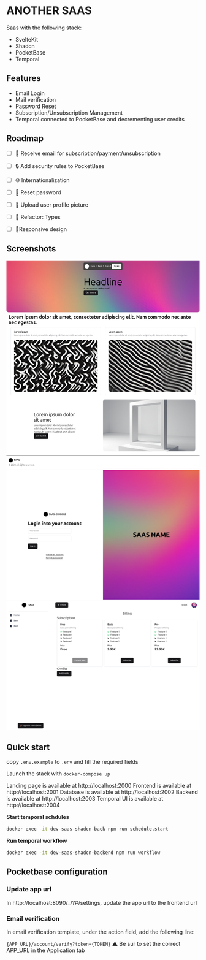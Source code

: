 # ANOTHER SAAS

Saas with the following stack:
- SvelteKit
- Shadcn
- PocketBase
- Temporal

## Features
- Email Login
- Mail verification
- Password Reset
- Subscription/Unsubscription Management
- Temporal connected to PocketBase and decrementing user credits

## Roadmap
- [ ] 📨 Receive email for subscription/payment/unsubscription
- [ ] 🔒 Add security rules to PocketBase
- [ ] 🌐 Internationalization
- [ ] 🔑 Reset password
- [ ] 👤 Upload user profile picture
- [ ] 🧼 Refactor: Types 
- [ ] 📱Responsive design


## Screenshots

![image](medias/landing.png)
![image](medias/login.png)
![image](medias/dashboard.png)

## Quick start

copy `.env.example` to `.env` and fill the required fields

Launch the stack with `docker-compose up`

Landing page is available at http://localhost:2000
Frontend is available at http://localhost:2001
Database is available at http://localhost:2002
Backend is available at http://localhost:2003
Temporal UI is available at http://localhost:2004

**Start temporal schdules**

```bash
docker exec -it dev-saas-shadcn-back npm run schedule.start
```

**Run temporal workflow**

```bash
docker exec -it dev-saas-shadcn-backend npm run workflow
```


## Pocketbase configuration

### Update app url
In http://localhost:8090/_/?#/settings, update the app url to the frontend url

### Email verification
In email verification template, under the action field, add the following line:

`{APP_URL}/account/verify?token={TOKEN}`
⚠️ Be sur to set the correct APP_URL in the Application tab
